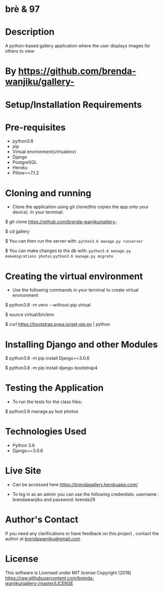 # brè & 97

# Description
A python-based gallery application where the user displays images for others to view 


# By https://github.com/brenda-wanjiku/gallery-

# Setup/Installation Requirements
# Pre-requisites
* python3.8
* pip
* Virtual environment(virtualenv)
* Django 
* PostgreSQL
* Heroku
* Pillow==7.1.2

# Cloning and running
* Clone the application using git clone(this copies the app onto your device). In your   terminal:

$ git clone https://github.com/brenda-wanjiku/gallery-

$ cd gallery

$ You can then run the server with:
`python3.6 manage.py runserver`

$ You can make changes to the db with:
`python3.6 manage.py makemigrations photos`
`python3.6 manage.py migrate`

# Creating the virtual environment
* Use the following commands in your terminal to create virtual environment

$ python3.8 -m venv --without-pip virtual

$ source virtual/bin/env

$ curl https://bootstrap.pypa.io/get-pip.py | python

# Installing Django and other Modules
$ python3.8 -m pip install Django==3.0.6

$ python3.8 -m pip install django-bootstrap4


# Testing the Application
* To run the tests for the class files:

$ python3.8 manage.py test photos


# Technologies Used
* Python 3.8
* Django==3.0.6


# Live Site
* Can be accessed here https://brendagallery.herokuapp.com/

* To log in as an admin you can use the following credentials:
username : brendawanjiku and password: brenda29


# Author's Contact
If you need any clarifications or have feedback on this project , contact the author at brendawanjiku@gmail.com

# License
This software is Licensed under MIT license Copyright (2018) https://raw.githubusercontent.com/brenda-wanjiku/gallery-/master/LICENSE
